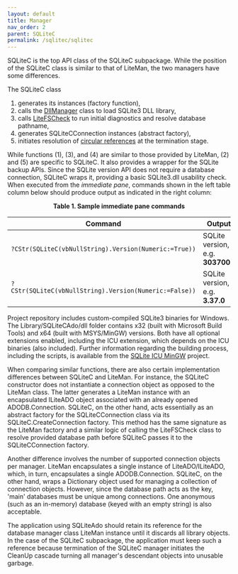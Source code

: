```yaml
---
layout: default
title: Manager
nav_order: 2
parent: SQLiteC
permalink: /sqlitec/sqlitec
---
```


SQLiteC is the top API class of the SQLiteC subpackage. While the position of the SQLiteC class is similar to that of LiteMan, the two managers have some differences.

The SQLiteC class

  1) generates its instances (factory function),
  2) calls the [DllManager][] class to load SQLite3 DLL library,
  3) calls [LiteFSCheck][] to run initial diagnostics and resolve database pathname,
  4) generates SQLiteCConnection instances (abstract factory),
  5) initiates resolution of [circular references][] at the termination stage.

While functions (1), (3), and (4) are similar to those provided by LiteMan, (2) and (5) are specific to SQLiteC. It also provides a wrapper for the SQLite backup APIs. Since the SQLite version API does not require a database connection, SQLiteC wraps it, providing a basic SQLite3.dll usability check.  When executed from the *immediate pane*, commands shown in the left table column below should produce output as indicated in the right column:

<p align="center"><b>Table 1. Sample immediate pane commands</b></p>

|                          Command                       |              Output              |  
|--------------------------------------------------------|----------------------------------|  
| `?CStr(SQLiteC(vbNullString).Version(Numeric:=True))`  | SQLite version, e.g. **3037000** |  
| `?CStr(SQLiteC(vbNullString).Version(Numeric:=False))` | SQLite version, e.g. **3.37.0**  |  


Project repository includes custom-compiled SQLite3 binaries for Windows. The Library/SQLiteCAdo/dll folder contains x32 (built with Microsoft Build Tools) and x64 (built with MSYS/MinGW) versions. Both have all optional extensions enabled, including the ICU extension, which depends on the ICU binaries (also included). Further information regarding the building process, including the scripts, is available from the  [SQLite ICU MinGW][] project.

When comparing similar functions, there are also certain implementation differences between SQLiteC and LiteMan. For instance, the SQLiteC constructor does not instantiate a connection object as opposed to the LiteMan class. The latter generates a LiteMan instance with an encapsulated ILiteADO object associated with an already opened ADODB.Connection. SQLiteC, on the other hand, acts essentially as an abstract factory for the SQLiteCConnection class via its SQLiteC.CreateConnection factory. This method has the same signature as the LiteMan factory and a similar logic of calling the LiteFSCheck class to resolve provided database path before SQLiteC passes it to the SQLiteCConnection factory.

Another difference involves the number of supported connection objects per manager. LiteMan encapsulates a single instance of LiteADO/ILiteADO, which, in turn, encapsulates a single ADODB.Connection. SQLiteC, on the other hand, wraps a Dictionary object used for managing a collection of connection objects. However, since the database path acts as the key, 'main' databases must be unique among connections. One anonymous (such as an in-memory) database (keyed with an empty string) is also acceptable.

The application using SQLiteAdo should retain its reference for the database manager class LiteMan instance until it discards all library objects. In the case of the SQLiteC subpackage, the application must keep such a reference because termination of the SQLiteC manager initiates the CleanUp cascade turning all manager's descendant objects into unusable garbage.


<!-- References -->

[DllManager]: https://pchemguy.github.io/DllTools/
[LiteFSCheck]: ../integrity
[Circular References]: https://pchemguy.github.io/ObjectStore/
[SQLite ICU MinGW]: https://pchemguy.github.io/SQLite-ICU-MinGW/
